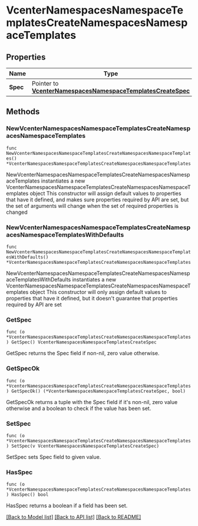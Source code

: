 # VcenterNamespacesNamespaceTemplatesCreateNamespacesNamespaceTemplates

## Properties

Name | Type | Description | Notes
------------ | ------------- | ------------- | -------------
**Spec** | Pointer to [**VcenterNamespacesNamespaceTemplatesCreateSpec**](VcenterNamespacesNamespaceTemplatesCreateSpec.md) |  | [optional] 

## Methods

### NewVcenterNamespacesNamespaceTemplatesCreateNamespacesNamespaceTemplates

`func NewVcenterNamespacesNamespaceTemplatesCreateNamespacesNamespaceTemplates() *VcenterNamespacesNamespaceTemplatesCreateNamespacesNamespaceTemplates`

NewVcenterNamespacesNamespaceTemplatesCreateNamespacesNamespaceTemplates instantiates a new VcenterNamespacesNamespaceTemplatesCreateNamespacesNamespaceTemplates object
This constructor will assign default values to properties that have it defined,
and makes sure properties required by API are set, but the set of arguments
will change when the set of required properties is changed

### NewVcenterNamespacesNamespaceTemplatesCreateNamespacesNamespaceTemplatesWithDefaults

`func NewVcenterNamespacesNamespaceTemplatesCreateNamespacesNamespaceTemplatesWithDefaults() *VcenterNamespacesNamespaceTemplatesCreateNamespacesNamespaceTemplates`

NewVcenterNamespacesNamespaceTemplatesCreateNamespacesNamespaceTemplatesWithDefaults instantiates a new VcenterNamespacesNamespaceTemplatesCreateNamespacesNamespaceTemplates object
This constructor will only assign default values to properties that have it defined,
but it doesn't guarantee that properties required by API are set

### GetSpec

`func (o *VcenterNamespacesNamespaceTemplatesCreateNamespacesNamespaceTemplates) GetSpec() VcenterNamespacesNamespaceTemplatesCreateSpec`

GetSpec returns the Spec field if non-nil, zero value otherwise.

### GetSpecOk

`func (o *VcenterNamespacesNamespaceTemplatesCreateNamespacesNamespaceTemplates) GetSpecOk() (*VcenterNamespacesNamespaceTemplatesCreateSpec, bool)`

GetSpecOk returns a tuple with the Spec field if it's non-nil, zero value otherwise
and a boolean to check if the value has been set.

### SetSpec

`func (o *VcenterNamespacesNamespaceTemplatesCreateNamespacesNamespaceTemplates) SetSpec(v VcenterNamespacesNamespaceTemplatesCreateSpec)`

SetSpec sets Spec field to given value.

### HasSpec

`func (o *VcenterNamespacesNamespaceTemplatesCreateNamespacesNamespaceTemplates) HasSpec() bool`

HasSpec returns a boolean if a field has been set.


[[Back to Model list]](../README.md#documentation-for-models) [[Back to API list]](../README.md#documentation-for-api-endpoints) [[Back to README]](../README.md)


